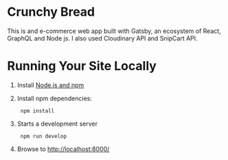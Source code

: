 # Crunchy Bread


This is and e-commerce web app built with Gatsby, an ecosystem of React, GraphQL and Node js.
I also used Cloudinary API and SnipCart API.



# Running Your Site Locally

1. Install [Node.js and npm](https://nodejs.org/en/)

1. Install npm dependencies:

        npm install

1. Starts a development server

        npm run develop

1. Browse to [http://localhost:8000/](http://localhost:8000/)
